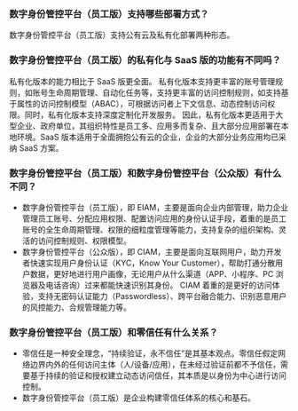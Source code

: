 
### 数字身份管控平台（员工版）支持哪些部署方式？
数字身份管控平台（员工版）支持公有云及私有化部署两种形态。

### 数字身份管控平台（员工版）的私有化与 SaaS 版的功能有不同吗？
私有化版本的能力相比于 SaaS 版更全面。
私有化版本支持更丰富的账号管理规则，如账号生命周期管理、自动化任务等，支持更丰富的访问控制规则，如支持基于属性的访问控制模型（ABAC），可根据访问者上下文信息、动态控制访问权限。同时，私有化版本支持深度定制化开发服务。
因此，私有化版本更适用于大型企业、政府单位，其组织特性是员工多、应用多而复杂、且大部分应用部署在本地环境。SaaS 版本适用于全面拥抱公有云的企业，企业的大部分业务应用均已采纳 SaaS 方案。

### 数字身份管控平台（员工版）和数字身份管控平台（公众版）有什么不同？
- 数字身份管控平台（员工版），即 EIAM，主要是面向企业内部管理，助力企业管理员工账号、分配应用权限、配置访问应用的身份认证手段，着重的是员工账号的全生命周期管理、权限的细粒度管理等能力，支持复杂的组织架构、灵活的访问控制规则、权限模型。
- 数字身份管控平台（公众版），即 CIAM，主要是面向互联网用户，助力开发者快速实现用户身份认证（KYC，Know Your Customer），帮助打通分散用户数据，更好地进行用户画像，无论用户从什么渠道（APP、小程序、PC 浏览器及电话咨询）过来都能快速识别其身份。
CIAM 着重的是更好的访问体验，支持无密码认证能力（Passwordless）、跨平台融合能力、识别恶意用户的风控能力、合规管理能力等。

### 数字身份管控平台（员工版）和零信任有什么关系？
- 零信任是一种安全理念，“持续验证，永不信任”是其基本观点。零信任假定网络边界内外的任何访问主体（人/设备/应用），在未经过验证前都不予信任，需要基于持续的验证和授权建立动态访问信任，其本质是以身份为中心进行访问控制。
- 数字身份管控平台（员工版）是企业构建零信任体系的核心和基石。

